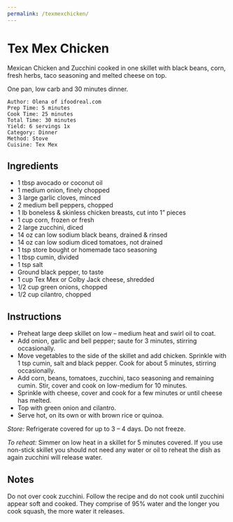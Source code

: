 ```yaml
---
permalink: /texmexchicken/
---
```

# Tex Mex Chicken
Mexican Chicken and Zucchini cooked in one skillet with black beans, corn,
fresh herbs, taco seasoning and melted cheese on top. 

One pan, low carb and 30 minutes dinner.

```
Author: Olena of ifoodreal.com
Prep Time: 5 minutes
Cook Time: 25 minutes
Total Time: 30 minutes
Yield: 6 servings 1x
Category: Dinner
Method: Stove
Cuisine: Tex Mex
```

## Ingredients
- 1 tbsp avocado or coconut oil
- 1 medium onion, finely chopped
- 3 large garlic cloves, minced
- 2 medium bell peppers, chopped
- 1 lb boneless & skinless chicken breasts, cut into 1” pieces
- 1 cup corn, frozen or fresh
- 2 large zucchini, diced
- 14 oz can low sodium black beans, drained & rinsed
- 14 oz can low sodium diced tomatoes, not drained
- 1 tsp store bought or homemade taco seasoning
- 1 tbsp cumin, divided
- 1 tsp salt
- Ground black pepper, to taste
- 1 cup Tex Mex or Colby Jack cheese, shredded
- 1/2 cup green onions, chopped
- 1/2 cup cilantro, chopped

## Instructions

- Preheat large deep skillet on low – medium heat and swirl oil to coat. 
- Add onion, garlic and bell pepper; saute for 3 minutes, stirring occasionally.
- Move vegetables to the side of the skillet and add chicken. Sprinkle with 1 tsp cumin, salt and black pepper. Cook for about 5 minutes, stirring occasionally.
- Add corn, beans, tomatoes, zucchini, taco seasoning and remaining cumin. Stir, cover and cook on low-medium for 10 minutes.
- Sprinkle with cheese, cover and cook for a few minutes or until cheese has melted. 
- Top with green onion and cilantro. 
- Serve hot, on its own or with brown rice or quinoa.

*Store:* Refrigerate covered for up to 3 – 4 days. Do not freeze.

*To reheat:* Simmer on low heat in a skillet for 5 minutes covered. If you use non-stick skillet you should not need any water or oil to reheat the dish as again zucchini will release water.

## Notes
Do not over cook zucchini. Follow the recipe and do not cook until zucchini appear soft and cooked. They comprise of 95% water and the longer you cook squash, the more water it releases.
